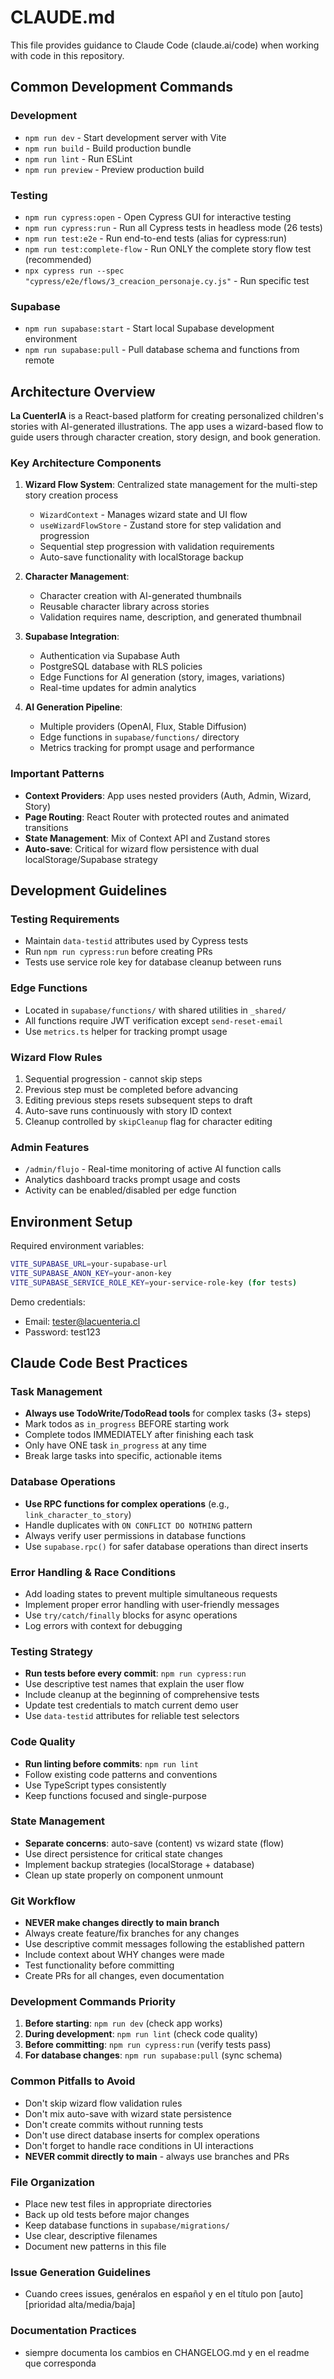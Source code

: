 # CLAUDE.md

This file provides guidance to Claude Code (claude.ai/code) when working with code in this repository.

## Common Development Commands

### Development
- `npm run dev` - Start development server with Vite
- `npm run build` - Build production bundle
- `npm run lint` - Run ESLint
- `npm run preview` - Preview production build

### Testing
- `npm run cypress:open` - Open Cypress GUI for interactive testing
- `npm run cypress:run` - Run all Cypress tests in headless mode (26 tests)
- `npm run test:e2e` - Run end-to-end tests (alias for cypress:run)
- `npm run test:complete-flow` - Run ONLY the complete story flow test (recommended)
- `npx cypress run --spec "cypress/e2e/flows/3_creacion_personaje.cy.js"` - Run specific test

### Supabase
- `npm run supabase:start` - Start local Supabase development environment
- `npm run supabase:pull` - Pull database schema and functions from remote

## Architecture Overview

**La CuenterIA** is a React-based platform for creating personalized children's stories with AI-generated illustrations. The app uses a wizard-based flow to guide users through character creation, story design, and book generation.

### Key Architecture Components

1. **Wizard Flow System**: Centralized state management for the multi-step story creation process
   - `WizardContext` - Manages wizard state and UI flow
   - `useWizardFlowStore` - Zustand store for step validation and progression
   - Sequential step progression with validation requirements
   - Auto-save functionality with localStorage backup

2. **Character Management**: 
   - Character creation with AI-generated thumbnails
   - Reusable character library across stories
   - Validation requires name, description, and generated thumbnail

3. **Supabase Integration**:
   - Authentication via Supabase Auth
   - PostgreSQL database with RLS policies
   - Edge Functions for AI generation (story, images, variations)
   - Real-time updates for admin analytics

4. **AI Generation Pipeline**:
   - Multiple providers (OpenAI, Flux, Stable Diffusion)
   - Edge functions in `supabase/functions/` directory
   - Metrics tracking for prompt usage and performance

### Important Patterns

- **Context Providers**: App uses nested providers (Auth, Admin, Wizard, Story)
- **Page Routing**: React Router with protected routes and animated transitions
- **State Management**: Mix of Context API and Zustand stores
- **Auto-save**: Critical for wizard flow persistence with dual localStorage/Supabase strategy

## Development Guidelines

### Testing Requirements
- Maintain `data-testid` attributes used by Cypress tests
- Run `npm run cypress:run` before creating PRs
- Tests use service role key for database cleanup between runs

### Edge Functions
- Located in `supabase/functions/` with shared utilities in `_shared/`
- All functions require JWT verification except `send-reset-email`
- Use `metrics.ts` helper for tracking prompt usage

### Wizard Flow Rules
1. Sequential progression - cannot skip steps
2. Previous step must be completed before advancing
3. Editing previous steps resets subsequent steps to draft
4. Auto-save runs continuously with story ID context
5. Cleanup controlled by `skipCleanup` flag for character editing

### Admin Features
- `/admin/flujo` - Real-time monitoring of active AI function calls
- Analytics dashboard tracks prompt usage and costs
- Activity can be enabled/disabled per edge function

## Environment Setup

Required environment variables:
```bash
VITE_SUPABASE_URL=your-supabase-url
VITE_SUPABASE_ANON_KEY=your-anon-key
VITE_SUPABASE_SERVICE_ROLE_KEY=your-service-role-key (for tests)
```

Demo credentials:
- Email: tester@lacuenteria.cl
- Password: test123

## Claude Code Best Practices

### Task Management
- **Always use TodoWrite/TodoRead tools** for complex tasks (3+ steps)
- Mark todos as `in_progress` BEFORE starting work
- Complete todos IMMEDIATELY after finishing each task
- Only have ONE task `in_progress` at any time
- Break large tasks into specific, actionable items

### Database Operations
- **Use RPC functions for complex operations** (e.g., `link_character_to_story`)
- Handle duplicates with `ON CONFLICT DO NOTHING` pattern
- Always verify user permissions in database functions
- Use `supabase.rpc()` for safer database operations than direct inserts

### Error Handling & Race Conditions
- Add loading states to prevent multiple simultaneous requests
- Implement proper error handling with user-friendly messages
- Use `try/catch/finally` blocks for async operations
- Log errors with context for debugging

### Testing Strategy
- **Run tests before every commit**: `npm run cypress:run`
- Use descriptive test names that explain the user flow
- Include cleanup at the beginning of comprehensive tests
- Update test credentials to match current demo user
- Use `data-testid` attributes for reliable test selectors

### Code Quality
- **Run linting before commits**: `npm run lint`
- Follow existing code patterns and conventions
- Use TypeScript types consistently
- Keep functions focused and single-purpose

### State Management
- **Separate concerns**: auto-save (content) vs wizard state (flow)
- Use direct persistence for critical state changes
- Implement backup strategies (localStorage + database)
- Clean up state properly on component unmount

### Git Workflow
- **NEVER make changes directly to main branch**
- Always create feature/fix branches for any changes
- Use descriptive commit messages following the established pattern
- Include context about WHY changes were made
- Test functionality before committing
- Create PRs for all changes, even documentation

### Development Commands Priority
1. **Before starting**: `npm run dev` (check app works)
2. **During development**: `npm run lint` (check code quality)
3. **Before committing**: `npm run cypress:run` (verify tests pass)
4. **For database changes**: `npm run supabase:pull` (sync schema)

### Common Pitfalls to Avoid
- Don't skip wizard flow validation rules
- Don't mix auto-save with wizard state persistence
- Don't create commits without running tests
- Don't use direct database inserts for complex operations
- Don't forget to handle race conditions in UI interactions
- **NEVER commit directly to main** - always use branches and PRs

### File Organization
- Place new test files in appropriate directories
- Back up old tests before major changes
- Keep database functions in `supabase/migrations/`
- Use clear, descriptive filenames
- Document new patterns in this file

### Issue Generation Guidelines
- Cuando crees issues, genéralos en español y en el título pon [auto][prioridad alta/media/baja]

### Documentation Practices
- siempre documenta los cambios en CHANGELOG.md y en el readme que corresponda